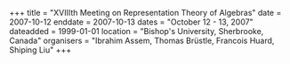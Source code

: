 +++
title = "XVIIIth Meeting on Representation Theory of Algebras"
date = 2007-10-12
enddate = 2007-10-13
dates = "October 12 - 13, 2007"
dateadded = 1999-01-01
location = "Bishop's University, Sherbrooke, Canada"
organisers = "Ibrahim Assem, Thomas Brüstle, Francois Huard, Shiping Liu"
+++
